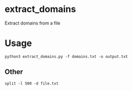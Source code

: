 # extract_domains
Extract domains from a file

# Usage
```
python3 extract_domains.py -f domains.txt -o output.txt
```

## Other
```
split -l 500 -d file.txt
```
